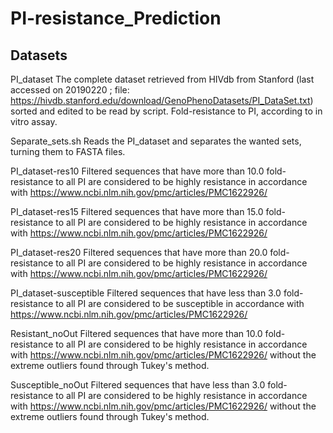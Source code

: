 # PI-resistance_Prediction
## Datasets
PI_dataset
        The complete dataset retrieved from HIVdb from Stanford (last accessed on 20190220 ; file: https://hivdb.stanford.edu/download/GenoPhenoDatasets/PI_DataSet.txt) sorted and edited to be read by script.
        Fold-resistance to PI, according to in vitro assay.

Separate_sets.sh
        Reads the PI_dataset and separates the wanted sets, turning them to FASTA files.

PI_dataset-res10
        Filtered sequences that have more than 10.0 fold-resistance to all PI are considered
        to be highly resistance in accordance with https://www.ncbi.nlm.nih.gov/pmc/articles/PMC1622926/

PI_dataset-res15
        Filtered sequences that have more than 15.0 fold-resistance to all PI are considered
        to be highly resistance in accordance with https://www.ncbi.nlm.nih.gov/pmc/articles/PMC1622926/

PI_dataset-res20
        Filtered sequences that have more than 20.0 fold-resistance to all PI are considered
        to be highly resistance in accordance with https://www.ncbi.nlm.nih.gov/pmc/articles/PMC1622926/

PI_dataset-susceptible
        Filtered sequences that have less than 3.0 fold-resistance to all PI are considered
        to be susceptible in accordance with https://www.ncbi.nlm.nih.gov/pmc/articles/PMC1622926/

Resistant_noOut
        Filtered sequences that have more than 10.0 fold-resistance to all PI are considered
        to be highly resistance in accordance with https://www.ncbi.nlm.nih.gov/pmc/articles/PMC1622926/
        without the extreme outliers found through Tukey's method.


Susceptible_noOut
        Filtered sequences that have less than 3.0 fold-resistance to all PI are considered
        to be highly resistance in accordance with https://www.ncbi.nlm.nih.gov/pmc/articles/PMC1622926/
        without the extreme outliers found through Tukey's method.
